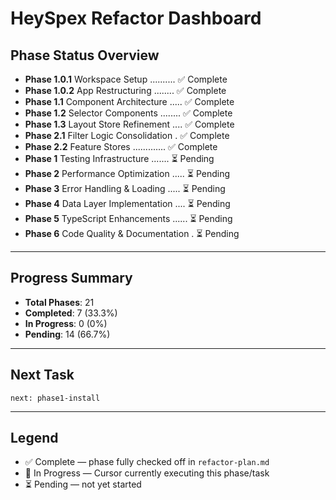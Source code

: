 # HeySpex Refactor Dashboard

## Phase Status Overview

- **Phase 1.0.1** Workspace Setup .......... ✅ Complete
- **Phase 1.0.2** App Restructuring ........ ✅ Complete
- **Phase 1.1** Component Architecture ..... ✅ Complete
- **Phase 1.2** Selector Components ........ ✅ Complete
- **Phase 1.3** Layout Store Refinement .... ✅ Complete
- **Phase 2.1** Filter Logic Consolidation . ✅ Complete
- **Phase 2.2** Feature Stores ............. ✅ Complete
- **Phase 1** Testing Infrastructure ....... ⏳ Pending
- **Phase 2** Performance Optimization ..... ⏳ Pending
- **Phase 3** Error Handling & Loading ..... ⏳ Pending
- **Phase 4** Data Layer Implementation .... ⏳ Pending
- **Phase 5** TypeScript Enhancements ...... ⏳ Pending
- **Phase 6** Code Quality & Documentation . ⏳ Pending

---

## Progress Summary

- **Total Phases**: 21
- **Completed**: 7 (33.3%)
- **In Progress**: 0 (0%)
- **Pending**: 14 (66.7%)

---

## Next Task

```
next: phase1-install
```

---

## Legend

- ✅ Complete — phase fully checked off in `refactor-plan.md`
- 🔄 In Progress — Cursor currently executing this phase/task
- ⏳ Pending — not yet started
